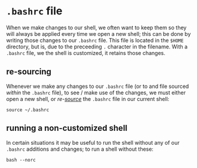 # `.bashrc` file

When we make changes to our shell, we often want to keep them so they will always be applied every time we open a new shell; this can be done by writing those changes to our `.bashrc` file. This file is located in the `$HOME` directory, but is, due to the preceeding `.` character in the filename. With a `.bashrc` file, we the shell is customized, it retains those changes.

## re-sourcing

Whenever we make any changes to our `.bashrc` file (or to and file sourced *within* the `.bashrc` file), to see / make use of the changes, we must either open a new shell, or *re-[source](sourcing.md)* the `.bashrc` file in our current shell:

`source ~/.bashrc`

## running a non-customized shell

In certain situations it may be useful to run the shell without any of our `.bashrc` additions and changes; to run a shell without these:

`bash --norc`